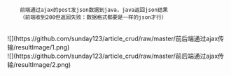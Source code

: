 		前端通过ajax的post发json数据到java，java返回json结果
		（前端收到200但返回失败：数据格式都要是一样的json才行）


<br>
![](https://github.com/sunday123/article_crud/raw/master/前后端通过ajax传输/resultImage/1.png) 
    
<br>
![](https://github.com/sunday123/article_crud/raw/master/前后端通过ajax传输/resultImage/2.png) 
    